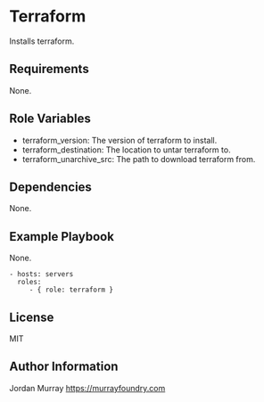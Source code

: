 Terraform
=========

Installs terraform.

Requirements
------------

None.

Role Variables
--------------

* terraform_version: The version of terraform to install.
* terraform_destination: The location to untar terraform to.
* terraform_unarchive_src: The path to download terraform from.

Dependencies
------------

None.

Example Playbook
----------------

None.

```
- hosts: servers
  roles:
     - { role: terraform }
```

License
-------

MIT

Author Information
------------------

Jordan Murray
https://murrayfoundry.com
